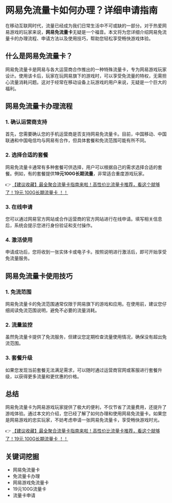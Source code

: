 # 网易免流量卡如何办理？详细申请指南

在移动互联网时代，流量已经成为我们日常生活中不可或缺的一部分。对于热爱网易游戏的玩家来说，**网易免流量卡**无疑是一个福音。本文将为您详细介绍网易免流量卡的办理流程、申请方法以及使用技巧，帮助您轻松享受畅快游戏体验。

## 什么是网易免流量卡？

网易免流量卡是网易与各大运营商合作推出的一种特殊流量卡，专为网易游戏玩家设计。使用该卡后，玩家在玩网易旗下的游戏时，可以享受免流量的特权，无需担心流量消耗问题。这对于经常在移动设备上玩游戏的用户来说，无疑是一个巨大的福利。

## 网易免流量卡办理流程

### 1. 确认运营商支持
首先，您需要确认您的手机运营商是否支持网易免流量卡。目前，中国移动、中国联通和中国电信均与网易有合作，但具体套餐和免流范围可能有所不同。

### 2. 选择合适的套餐
网易免流量卡通常有多种套餐可供选择，用户可以根据自己的需求选择合适的套餐。例如，有的套餐提供**19元100G长期流量**，非常适合重度游戏玩家。

👉 [【建议收藏】最全聚合流量卡指南来啦！高性价比流量卡推荐，看这个就够了！19元 100G长期流量卡 ！！](https://bit.ly/Liuliangka)

### 3. 在线申请
您可以通过网易官方网站或合作运营商的官方网站进行在线申请。填写相关信息后，系统会提示您进行身份验证和支付操作。

### 4. 激活使用
申请成功后，您将收到一张实体卡或电子卡。按照说明进行激活后，即可开始享受免流量服务。

## 网易免流量卡使用技巧

### 1. 免流范围
网易免流量卡的免流范围通常仅限于网易旗下的游戏和应用。在使用前，建议您仔细阅读免流范围说明，避免不必要的流量消耗。

### 2. 流量监控
虽然免流量卡提供了免流服务，但建议您定期检查流量使用情况，确保没有超出免流范围。

### 3. 套餐升级
如果您发现当前套餐无法满足需求，可以随时通过运营商官网或客服进行套餐升级，以获得更多流量和更优惠的价格。

## 总结

网易免流量卡为网易游戏玩家提供了极大的便利，不仅节省了流量费用，还提升了游戏体验。通过本文的介绍，您已经了解了如何办理和使用网易免流量卡。如果您是网易游戏的忠实玩家，不妨考虑申请一张网易免流量卡，享受畅快游戏时光。

👉 [【建议收藏】最全聚合流量卡指南来啦！高性价比流量卡推荐，看这个就够了！19元 100G长期流量卡 ！！](https://bit.ly/Liuliangka)

## 关键词挖掘
- 网易免流量卡
- 免流量卡办理
- 网易游戏免流量卡
- 19元100G流量卡
- 流量卡申请
